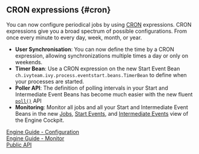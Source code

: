 ## CRON expressions {#cron}

You can now configure periodical jobs by using <a href="https://en.wikipedia.org/wiki/Cron">CRON</a> expressions.
CRON expressions give you a broad spectrum of possible configurations. From once every minute to every day, week, month, or year.

- **User Synchronisation**: You can now define the time by a CRON expression, allowing synchronizations multiple times a day or only on weekends.
- **Timer Bean**: Use a CRON expression on the new Start Event Bean `ch.ivyteam.ivy.process.eventstart.beans.TimerBean` to define when your processes are started.
- **Poller API**: The definition of polling intervals in your Start and Intermediate Event Beans has become much easier with the new fluent <a href="${docBaseUrl}/public-api/ch/ivyteam/ivy/process/beans/IPoller.html">`poll()`</a> API
- **Monitoring**: Monitor all jobs and all your Start and Intermediate Event Beans in the new <a href="${docBaseUrl}/engine-guide/reference/engine-cockpit/monitor.html#jobs">Jobs</a>, <a href="${docBaseUrl}/engine-guide/reference/engine-cockpit/monitor.html#start-events">Start Events</a>, and <a href="${docBaseUrl}/engine-guide/reference/engine-cockpit/monitor.html#intermediate-events">Intermediate Events</a> view of the Engine Cockpit.

<div class="short-links">
	<a href="${docBaseUrl}/engine-guide/configuration/advanced-configuration.html#cron-expression"
		target="_blank" rel="noopener noreferrer">
		<i class="si si-book"></i> Engine Guide - Configuration
	</a>
</div>
<div class="short-links">
	<a href="${docBaseUrl}/engine-guide/reference/engine-cockpit/monitor.html#start-events"
		target="_blank" rel="noopener noreferrer">
		<i class="si si-book"></i> Engine Guide - Monitor
	</a>
</div>
<div class="short-links">
	<a href="${docBaseUrl}/public-api/ch/ivyteam/ivy/process/beans/IPoller.html"
		target="_blank" rel="noopener noreferrer">
		<i class="si si-book"></i> Public API
	</a>
</div>


